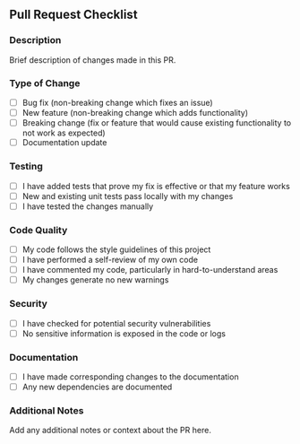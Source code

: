 ## Pull Request Checklist

### Description
Brief description of changes made in this PR.

### Type of Change
- [ ] Bug fix (non-breaking change which fixes an issue)
- [ ] New feature (non-breaking change which adds functionality)
- [ ] Breaking change (fix or feature that would cause existing functionality to not work as expected)
- [ ] Documentation update

### Testing
- [ ] I have added tests that prove my fix is effective or that my feature works
- [ ] New and existing unit tests pass locally with my changes
- [ ] I have tested the changes manually

### Code Quality
- [ ] My code follows the style guidelines of this project
- [ ] I have performed a self-review of my own code
- [ ] I have commented my code, particularly in hard-to-understand areas
- [ ] My changes generate no new warnings

### Security
- [ ] I have checked for potential security vulnerabilities
- [ ] No sensitive information is exposed in the code or logs

### Documentation
- [ ] I have made corresponding changes to the documentation
- [ ] Any new dependencies are documented

### Additional Notes
Add any additional notes or context about the PR here.
